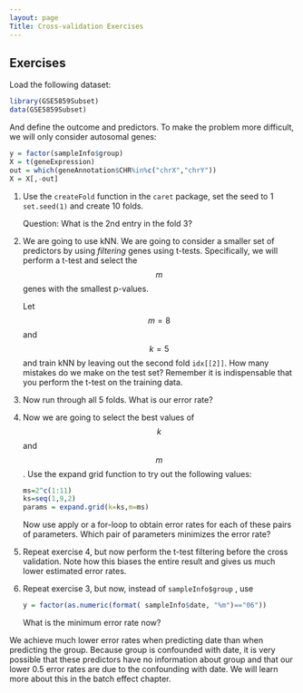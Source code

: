 ```yaml
---
layout: page
Title: Cross-validation Exercises
---
```


## Exercises

Load the following dataset:


```r
library(GSE5859Subset)
data(GSE5859Subset)
```

And define the outcome and predictors. To make the problem more difficult, we will only consider autosomal genes:


```r
y = factor(sampleInfo$group)
X = t(geneExpression)
out = which(geneAnnotation$CHR%in%c("chrX","chrY"))
X = X[,-out]
```

1. Use the `createFold` function in the `caret` package, set the seed to 1 `set.seed(1)` and create 10 folds. 

    Question: What is the 2nd entry in the fold 3?


2. We are going to use kNN. We are going to consider a smaller set of predictors by using _filtering_ genes using t-tests. Specifically, we will perform a t-test and select the $$m$$ genes with the smallest p-values.

    Let $$m=8$$ and $$k=5$$ and train kNN by leaving out the second fold `idx[[2]]`. How many mistakes do we make on the test set? Remember it is indispensable that you perform the t-test on the training data.



3. Now run through all 5 folds. What is our error rate?



4. Now we are going to select the best values of $$k$$ and $$m$$. Use the expand grid function to try out the following values:

    
    ```r
    ms=2^c(1:11)
    ks=seq(1,9,2)
    params = expand.grid(k=ks,m=ms)
    ```

    Now use apply or a for-loop to obtain error rates for each of these pairs of parameters. Which pair of parameters minimizes the error rate?


5. Repeat exercise 4, but now perform the t-test filtering before the cross validation. Note how this biases the entire result and gives us much lower estimated error rates.



6. Repeat exercise 3, but now, instead of `sampleInfo$group` , use 

    
    ```r
    y = factor(as.numeric(format( sampleInfo$date, "%m")=="06"))
    ```

    What is the minimum error rate now?


We achieve much lower error rates when predicting date than when predicting the group. Because group is confounded with date, it is very possible that these predictors have no information about group and that our lower 0.5 error rates are due to the confounding with date. We will learn more about this in the batch effect chapter.








